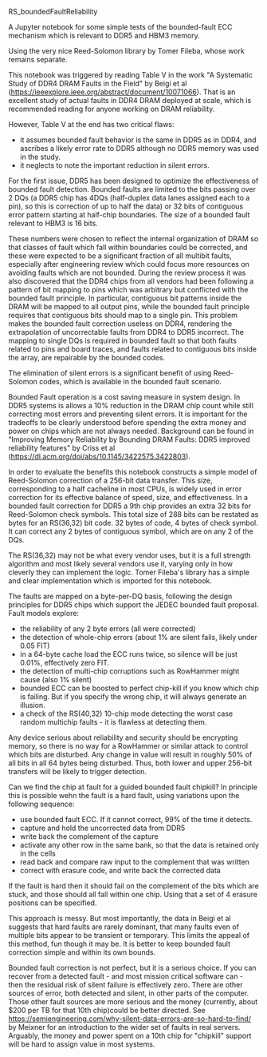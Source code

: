 RS_boundedFaultReliability

A Jupyter notebook for some simple tests of the bounded-fault ECC mechanism which is relevant to DDR5 and HBM3 memory.

Using the very nice Reed-Solomon library by Tomer Fileba, whose work remains separate.

This notebook was triggered by reading Table V in the work "A Systematic Study of DDR4 DRAM Faults in the Field" by Beigi et al (https://ieeexplore.ieee.org/abstract/document/10071066).  That is an excellent study of actual faults in DDR4 DRAM deployed at scale, which is recommended reading for anyone working on DRAM reliability.

However, Table V at the end has two critical flaws:
- it assumes bounded fault behavior is the same in DDR5 as in DDR4, and ascribes a likely error rate to DDR5 although no DDR5 memory was used in the study.
- it neglects to note the important reduction in silent errors.

For the first issue, DDR5 has been designed to optimize the effectiveness of bounded fault detection.  Bounded faults are limited to the bits passing over 2 DQs (a DDR5 chip has 4DQs (half-duplex data lanes assigned each to a pin), so this is correction of up to half the data) or 32 bits of contiguous error pattern starting at half-chip boundaries.  The size of a bounded fault relevant to HBM3 is 16 bits.

These numbers were chosen to reflect the internal organization of DRAM so that classes of fault which fall within boundaries could be corrected, and these were expected to be a significant fraction of all multibit faults, especially after engineering review which could focus more resources on avoiding faults which are not bounded.  During the review process it was also discovered that the DDR4 chips from all vendors had been following a pattern of bit mapping to pins which was arbitrary but conflicted with the bounded fault principle.  In particular, contiguous bit patterns inside the DRAM will be mapped to all output pins, while the bounded fault principle requires that contiguous bits should map to a single pin.  This problem makes the bounded fault correction useless on DDR4, rendering the extrapolation of uncorrectable faults from DDR4 to DDR5 incorrect.  The mapping to single DQs is required in bounded fault so that both faults related to pins and board traces, and faults related to contiguous bits inside the array, are repairable by the bounded codes.

The elimination of silent errors is a significant benefit of using Reed-Solomon codes, which is available in the bounded fault scenario.

Bounded Fault operation is a cost saving measure in system design.  In DDR5 systems is allows a 10% reduction in the DRAM chip count while still correcting most errors and preventing silent errors.  It is important for the tradeoffs to be clearly understood before spending the extra money and power on chips which are not always needed.  Background can be found in "Improving Memory Reliability by Bounding DRAM Faults: DDR5 improved reliability features" by Criss et al (https://dl.acm.org/doi/abs/10.1145/3422575.3422803).

In order to evaluate the benefits this notebook constructs a simple model of Reed-Solomon correction of a 256-bit data transfer.  This size, corresponding to a half cacheline in most CPUs, is widely used in error correction for its effective balance of speed, size, and effectiveness.  In a bounded fault correction for DDR5 a 9th chip provides an extra 32 bits for Reed-Solomon check symbols.  This total size of 288 bits can be restated as bytes for an RS(36,32) bit code.  32 bytes of code, 4 bytes of check symbol.  It can correct any 2 bytes of contiguous symbol, which are on any 2 of the DQs.

The RS(36,32) may not be what every vendor uses, but it is a full strength algorithm and most likely several vendors use it, varying only in how cleverly they can implement the logic.  Tomer Fileba's library has a simple and clear implementation which is imported for this notebook.

The faults are mapped on a byte-per-DQ basis, following the design principles for DDR5 chips which support the JEDEC bounded fault proposal.  Fault models explore:
- the reliability of any 2 byte errors (all were corrected)
- the detection of whole-chip errors (about 1% are silent fails, likely under 0.05 FIT)
- in a 64-byte cache load the ECC runs twice, so silence will be just 0.01%, effectively zero FIT.
- the detection of multi-chip corruptions such as RowHammer might cause (also 1% silent)
- bounded ECC can be boosted to perfect chip-kill if you know which chip is failing.  But if you specify the wrong chip, it will always generate an illusion.
- a check of the RS(40,32) 10-chip mode detecting the worst case random multichip faults - it is flawless at detecting them.

Any device serious about reliability and security should be encrypting memory, so there is no way for a RowHammer or similar attack to control which bits are disturbed.  Any change in value will result in roughly 50% of all bits in all 64 bytes being disturbed.  Thus, both lower and upper 256-bit transfers will be likely to trigger detection.

Can we find the chip at fault for a guided bounded fault chipkill?  In principle this is possible wehn the fault is a hard fault, using variations upon the following sequence:
- use bounded fault ECC.  If it cannot correct, 99% of the time it detects.
- capture and hold the uncorrected data from DDR5
- write back the complement of the capture
- activate any other row in the same bank, so that the data is retained only in the cells
- read back and compare raw input to the complement that was written
- correct with erasure code, and write back the corrected data

If the fault is hard then it should fail on the complement of the bits which are stuck, and those should all fall within one chip.  Using that a set of 4 erasure positions can be specified.

This approach is messy.  But most importantly, the data in Beigi et al suggests that hard faults are rarely dominant, that many faults even of multiple bits appear to be transient or temporary.  This limits the appeal of this method, fun though it may be.  It is better to keep bounded fault correction simple and within its own bounds.

Bounded fault correction is not perfect, but it is a serious choice.  If you can recover from a detected fault - and most mission critical software can - then the residual risk of silent failure is effectively zero.  There are other sources of error, both detected and silent, in other parts of the computer.  Those other fault sources are more serious and the money (currently, about $200 per TB for that 10th chip)could be better directed.  See https://semiengineering.com/why-silent-data-errors-are-so-hard-to-find/ by Meixner for an introduction to the wider set of faults in real servers.  Arguably, the money and power spent on a 10th chip for "chipkill" support will be hard to assign value in most systems.